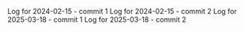 Log for 2024-02-15 - commit 1
Log for 2024-02-15 - commit 2
Log for 2025-03-18 - commit 1
Log for 2025-03-18 - commit 2
